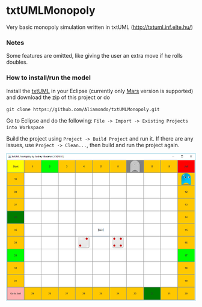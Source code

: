 # txtUMLMonopoly
Very basic monopoly simulation written in txtUML (http://txtuml.inf.elte.hu/)

### Notes
Some features are omitted, like giving the user an extra move if he rolls doubles.

### How to install/run the model
Install the [txtUML](http://txtuml.inf.elte.hu/) in your Eclipse (currently only [Mars](https://www.eclipse.org/downloads/packages/release/Mars/2) version is supported) and download
the zip of this project or do

`git clone https://github.com/Aliamondo/txtUMLMonopoly.git`

Go to Eclipse and do the following:
`File -> Import -> Existing Projects into Workspace`

Build the project using `Project -> Build Project` and run it. If there are any issues, use
`Project -> Clean...`, then build and run the project again.

![alt text](https://github.com/Aliamondo/txtUMLMonopoly/blob/master/gen/screenshot.png "Screenshot of txtUMLMonopoly")